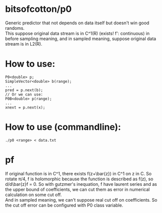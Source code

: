 # bitsofcotton/p0
Generic predictor that not depends on data itself but doesn't win good randoms.  
This suppose original data stream is in C^1(R) (exists! f': continuous) in before sampling meaning,
and in sampled meaning, suppose original data stream is in L2(R).

# How to use:
    P0<double> p;
    SimpleVector<double> b(range);
    ...
    pred = p.next(b);
    // Or we can use:
    P0B<double> p(range);
    ...
    xnext = p.next(x);

# How to use (commandline):
    ./p0 <range> < data.txt

# pf
If original function is in C^1, there exists f(z+\bar{z}) in C^1 on z in C.
So rotate &pi;/4, f is holomorphic because the function is described as f(z), so d/d\bar{z}f = 0.
So with gutzmer's inequation, f have laurent series and as the upper bound of coefficients,
we can cut them as error in numerical calculation on some cut off.  
And in sampled meaning, we can't suppose real cut off on coefficients.
So the cut off error can be configured with P0 class variable.
